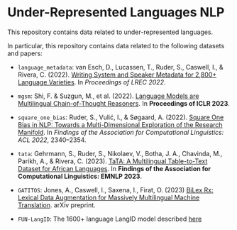 # Under-Represented Languages NLP

This repository contains data related to under-represented languages.

In particular, this repository contains data related to the following datasets and papers:

- `language_metadata`: van Esch, D., Lucassen, T., Ruder, S., Caswell, I., & Rivera, C. (2022). [Writing System and Speaker Metadata for 2,800+ Language Varieties](http://www.lrec-conf.org/proceedings/lrec2022/pdf/2022.lrec-1.538.pdf). In *Proceedings of LREC 2022*.

- `mgsm`: Shi, F. & Suzgun, M., et al. (2022). [Language Models are Multilingual Chain-of-Thought Reasoners](https://openreview.net/forum?id=fR3wGCk-IXp). In **Proceedings of ICLR 2023**.

- `square_one_bias`: Ruder, S., Vulić, I., & Søgaard, A. (2022). [Square One Bias in NLP: Towards a Multi-Dimensional Exploration of the Research Manifold](https://aclanthology.org/2022.findings-acl.184). In *Findings of the Association for Computational Linguistics: ACL 2022*, 2340–2354.

- `tata`:  Gehrmann, S., Ruder, S., Nikolaev, V., Botha, J. A., Chavinda, M., Parikh, A., & Rivera, C. (2023). [TaTA: A Multilingual Table-to-Text Dataset for African Languages](https://aclanthology.org/2023.findings-emnlp.118/). In **Findings of the Association for Computational Linguistics: EMNLP 2023**.

- `GATITOS`: Jones, A., Caswell, I., Saxena, I., Firat, O. (2023) [BiLex Rx: Lexical Data Augmentation for Massively Multilingual Machine Translation](https://arxiv.org/pdf/2303.15265.pdf). arXiv preprint.

- `FUN-LangID`: The 1600+ language LangID model described [here](https://github.com/google-research/url-nlp/fun-langid)

